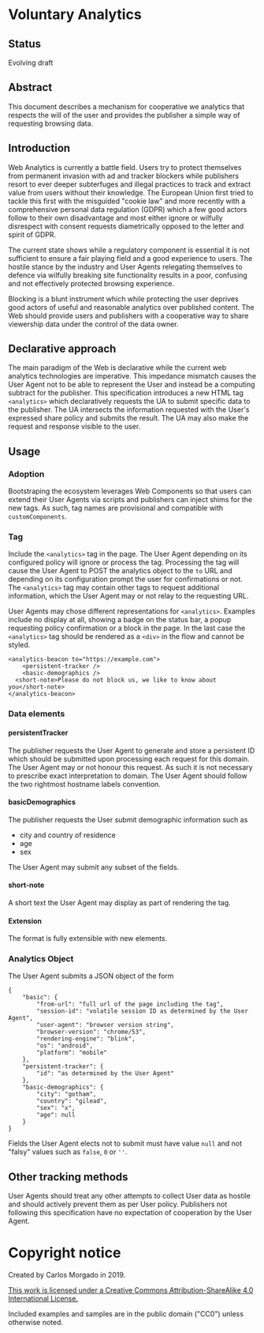 # Voluntary Analytics 

## Status

Evolving draft

## Abstract

This document describes a mechanism for cooperative we analytics that respects
the will of the user and provides the publisher a simple way of requesting
browsing data.

## Introduction

Web Analytics is currently a battle field. Users try to protect themselves from
permanent invasion with ad and tracker blockers while publishers resort to ever
deeper subterfuges and illegal practices to track and extract value from users
without their knowledge. 
The European Union first tried to tackle this first with the misguided 
"cookie law" and more recently with a comprehensive personal data regulation 
(GDPR) which a few good actors follow to their own disadvantage and most either
ignore or wilfully disrespect with consent requests diametrically opposed to
the letter and spirit of GDPR.

The current state shows while a regulatory component is essential it is not
sufficient to ensure a fair playing field and a good experience to users. The
hostile stance by the industry and User Agents relegating themselves to defence
via wilfully breaking site functionality results in a poor, confusing and not
effectively protected browsing experience. 

Blocking is a blunt instrument which while protecting the user deprives good
actors of useful and reasonable analytics over published content. The Web
should provide users and publishers with a cooperative way to share viewership
data under the control of the data owner. 

## Declarative approach

The main paradigm of the Web is declarative while the current web analytics
technologies are imperative. This impedance mismatch causes the User Agent not
to be able to represent the User and instead be a computing subtract for the
publisher. This specification introduces a new HTML tag `<analytics>` which
declaratively requests the UA to submit specific data to the publisher. The UA
intersects the information requested with the User's expressed share policy and
submits the result. The UA may also make the request and response visible to
the user.

## Usage 

### Adoption

Bootstraping the ecosystem leverages Web Components so that users can extend
their User Agents via scripts and publishers can inject shims for the new tags. 
As such, tag names are provisional and compatible with `customComponents`. 

### Tag

Include the `<analytics>` tag in the page. The User Agent depending on its
configured policy will ignore or process the tag. Processing the tag will cause
the User Agent to POST the analytics object to the `to` URL and depending on
its configuration prompt the user for confirmations or not. The `<analytics>`
tag may contain other tags to request additional information, which the User
Agent may or not relay to the requesting URL. 

User Agents may chose different representations for `<analytics>`. Examples
include no display at all, showing a badge on the status bar, a popup
requesting policy confirmation or a block in the page. In the last case the
`<analytics>` tag should be rendered as a `<div>` in the flow and cannot be
styled. 

```
<analytics-beacon to="https://example.com">
	<persistent-tracker />
	<basic-demographics />
  <short-note>Please do not block us, we like to know about you</short-note>
</analytics-beacon>
```

### Data elements

#### persistentTracker

The publisher requests the User Agent to generate and store a persistent ID
which should be submitted upon processing each request for this domain. The
User Agent may or not honour this request. As such it is not necessary to
prescribe exact interpretation to domain. The User Agent should follow the two
rightmost hostname labels convention. 

#### basicDemographics

The publisher requests the User submit demographic information such as 

 * city and country of residence
 * age
 * sex

The User Agent may submit any subset of the fields. 

#### short-note

A short text the User Agent may display as part of rendering the tag.

#### Extension

The format is fully extensible with new elements.

### Analytics Object

The User Agent submits a JSON object of the form

```
{
	"basic": {
		"from-url": "full url of the page including the tag",
		"session-id": "volatile session ID as determined by the User Agent",
		"user-agent": "browser version string",
		"browser-version": "chrome/53",
		"rendering-engine": "blink",
		"os": "android",
		"platform": "mobile"	
	},
	"persistent-tracker": {
		"id": "as determined by the User Agent"
	},
	"basic-demographics": {
		"city": "gotham",
		"country": "gilead",
		"sex": "x",
		"age": null
	}
}
```

Fields the User Agent elects not to submit must have value `null` and not
"falsy" values such as `false`, `0` or `''`. 

## Other tracking methods

User Agents should treat any other attempts to collect User data as hostile and
should actively prevent them as per User policy. Publishers not following this
specification have no expectation of cooperation by the User Agent. 

# Copyright notice

Created by Carlos Morgado in 2019.

<a rel="license" href="http://creativecommons.org/licenses/by-sa/4.0/" >
This work is licensed under a Creative Commons Attribution-ShareAlike 4.0 International License.
</a>

Included examples and samples are in the public domain ("CC0") unless otherwise noted.

